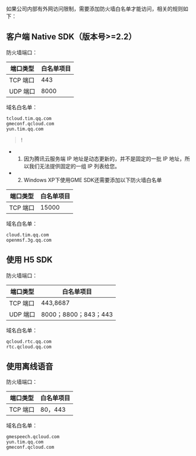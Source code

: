 如果公司内部有外网访问限制，需要添加防火墙白名单才能访问，相关的规则如下：

## 客户端 Native SDK（版本号>=2.2）

防火墙端口：

|  端口类型 | 白名单项目 |
|---------|---------|
| TCP 端口 | 443 |
| UDP 端口 | 8000 |

域名白名单：

```
tcloud.tim.qq.com
gmeconf.qcloud.com
yun.tim.qq.com
```

>! 
- 1. 因为腾讯云服务端 IP 地址是动态更新的，并不是固定的一批 IP 地址，所以我们无法提供固定的一组 IP 列表给您。
- 2. Windows XP下使用GME SDK还需要添加以下防火墙白名单

|  端口类型 | 白名单项目 |
|---------|---------|
| TCP 端口 | 15000|

域名白名单：

```
cloud.tim.qq.com
openmsf.3g.qq.com
```


## 使用 H5 SDK

防火墙端口：

| 端口类型 | 白名单项目 |
|---------|---------|
| TCP 端口 | 443,8687 |
| UDP 端口 |8000；8800；843；443|

域名白名单：

```
qcloud.rtc.qq.com
rtc.qcloud.qq.com
```


## 使用离线语音

防火墙端口：

| 端口类型 | 白名单项目 |
|---------|---------|
| TCP 端口 | 80，443|

域名白名单：

```
gmespeech.qcloud.com
yun.tim.qq.com
gmeconf.qcloud.com
```